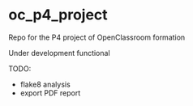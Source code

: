 # oc_p4_project
Repo for the  P4 project of OpenClassroom formation

Under development 
functional 

TODO: 
- flake8 analysis
- export PDF report
